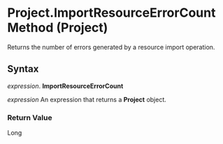 
# Project.ImportResourceErrorCount Method (Project)

Returns the number of errors generated by a resource import operation.


## Syntax

 _expression_. **ImportResourceErrorCount**

 _expression_ An expression that returns a **Project** object.


### Return Value

Long

